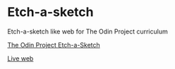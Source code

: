 # Etch-a-sketch

Etch-a-sketch like web for The Odin Project curriculum

[The Odin Project Etch-a-Sketch](https://www.theodinproject.com/lessons/foundations-etch-a-sketch)

[Live web](https://majiro-dev.github.io/Etch-a-sketch/)

